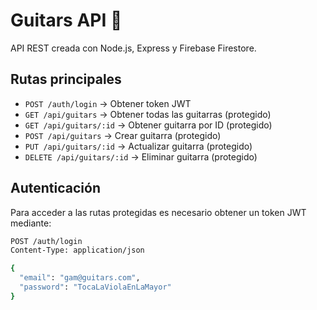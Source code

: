 # Guitars API 🎸

API REST creada con Node.js, Express y Firebase Firestore.

## Rutas principales

- `POST /auth/login` → Obtener token JWT
- `GET /api/guitars` → Obtener todas las guitarras (protegido)
- `GET /api/guitars/:id` → Obtener guitarra por ID (protegido)
- `POST /api/guitars` → Crear guitarra (protegido)
- `PUT /api/guitars/:id` → Actualizar guitarra (protegido)
- `DELETE /api/guitars/:id` → Eliminar guitarra (protegido)

## Autenticación

Para acceder a las rutas protegidas es necesario obtener un token JWT mediante:

```bash
POST /auth/login
Content-Type: application/json

{
  "email": "gam@guitars.com",
  "password": "TocaLaViolaEnLaMayor"
}
